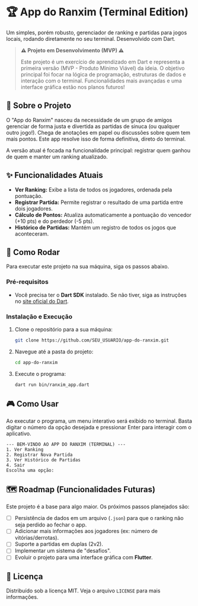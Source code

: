 # 🏆 App do Ranxim (Terminal Edition)

Um simples, porém robusto, gerenciador de ranking e partidas para jogos locais, rodando diretamente no seu terminal. Desenvolvido com Dart.

> **⚠️ Projeto em Desenvolvimento (MVP) ⚠️**
>
> Este projeto é um exercício de aprendizado em Dart e representa a primeira versão (MVP - Produto Mínimo Viável) da ideia. O objetivo principal foi focar na lógica de programação, estruturas de dados e interação com o terminal. Funcionalidades mais avançadas e uma interface gráfica estão nos planos futuros\!

## 📖 Sobre o Projeto

O "App do Ranxim" nasceu da necessidade de um grupo de amigos gerenciar de forma justa e divertida as partidas de sinuca (ou qualquer outro jogo\!). Chega de anotações em papel ou discussões sobre quem tem mais pontos. Este app resolve isso de forma definitiva, direto do terminal.

A versão atual é focada na funcionalidade principal: registrar quem ganhou de quem e manter um ranking atualizado.

## ✨ Funcionalidades Atuais

  * **Ver Ranking:** Exibe a lista de todos os jogadores, ordenada pela pontuação.
  * **Registrar Partida:** Permite registrar o resultado de uma partida entre dois jogadores.
  * **Cálculo de Pontos:** Atualiza automaticamente a pontuação do vencedor (+10 pts) e do perdedor (-5 pts).
  * **Histórico de Partidas:** Mantém um registro de todos os jogos que aconteceram.

## 🚀 Como Rodar

Para executar este projeto na sua máquina, siga os passos abaixo.

### Pré-requisitos

  * Você precisa ter o **Dart SDK** instalado. Se não tiver, siga as instruções no [site oficial do Dart](https://dart.dev/get-dart).

### Instalação e Execução

1.  Clone o repositório para a sua máquina:
    ```sh
    git clone https://github.com/SEU_USUARIO/app-do-ranxim.git
    ```
2.  Navegue até a pasta do projeto:
    ```sh
    cd app-do-ranxim
    ```
3.  Execute o programa:
    ```sh
    dart run bin/ranxim_app.dart
    ```

## 🎮 Como Usar

Ao executar o programa, um menu interativo será exibido no terminal. Basta digitar o número da opção desejada e pressionar Enter para interagir com o aplicativo.

```
--- BEM-VINDO AO APP DO RANXIM (TERMINAL) ---
1. Ver Ranking
2. Registrar Nova Partida
3. Ver Histórico de Partidas
4. Sair
Escolha uma opção:
```

## 🗺️ Roadmap (Funcionalidades Futuras)

Este projeto é a base para algo maior. Os próximos passos planejados são:

  * [ ] Persistência de dados em um arquivo (`.json`) para que o ranking não seja perdido ao fechar o app.
  * [ ] Adicionar mais informações aos jogadores (ex: número de vitórias/derrotas).
  * [ ] Suporte a partidas em duplas (2v2).
  * [ ] Implementar um sistema de "desafios".
  * [ ] Evoluir o projeto para uma interface gráfica com **Flutter**.

## 📄 Licença

Distribuído sob a licença MIT. Veja o arquivo `LICENSE` para mais informações.